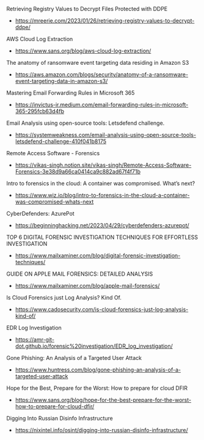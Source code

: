 Retrieving Registry Values to Decrypt Files Protected with DDPE
- https://mreerie.com/2023/01/26/retrieving-registry-values-to-decrypt-ddpe/

AWS Cloud Log Extraction
- https://www.sans.org/blog/aws-cloud-log-extraction/

The anatomy of ransomware event targeting data residing in Amazon S3
- https://aws.amazon.com/blogs/security/anatomy-of-a-ransomware-event-targeting-data-in-amazon-s3/

Mastering Email Forwarding Rules in Microsoft 365
- https://invictus-ir.medium.com/email-forwarding-rules-in-microsoft-365-295fcb63d4fb

Email Analysis using open-source tools: Letsdefend challenge.
- https://systemweakness.com/email-analysis-using-open-source-tools-letsdefend-challenge-410f041b8175

Remote Access Software - Forensics
- https://vikas-singh.notion.site/vikas-singh/Remote-Access-Software-Forensics-3e38d9a66ca0414ca9c882ad67f4f71b

Intro to forensics in the cloud: A container was compromised. What’s next?
- https://www.wiz.io/blog/intro-to-forensics-in-the-cloud-a-container-was-compromised-whats-next

CyberDefenders: AzurePot
- https://beginninghacking.net/2023/04/29/cyberdefenders-azurepot/

TOP 6 DIGITAL FORENSIC INVESTIGATION TECHNIQUES FOR EFFORTLESS INVESTIGATION
- https://www.mailxaminer.com/blog/digital-forensic-investigation-techniques/

GUIDE ON APPLE MAIL FORENSICS: DETAILED ANALYSIS
- https://www.mailxaminer.com/blog/apple-mail-forensics/

Is Cloud Forensics just Log Analysis? Kind Of.
- https://www.cadosecurity.com/is-cloud-forensics-just-log-analysis-kind-of/

EDR Log Investigation
- https://amr-git-dot.github.io/forensic%20investigation/EDR_log_investigation/

Gone Phishing: An Analysis of a Targeted User Attack
- https://www.huntress.com/blog/gone-phishing-an-analysis-of-a-targeted-user-attack

Hope for the Best, Prepare for the Worst: How to prepare for cloud DFIR
- https://www.sans.org/blog/hope-for-the-best-prepare-for-the-worst-how-to-prepare-for-cloud-dfir/

Digging Into Russian Disinfo Infrastructure
- https://nixintel.info/osint/digging-into-russian-disinfo-infrastructure/
